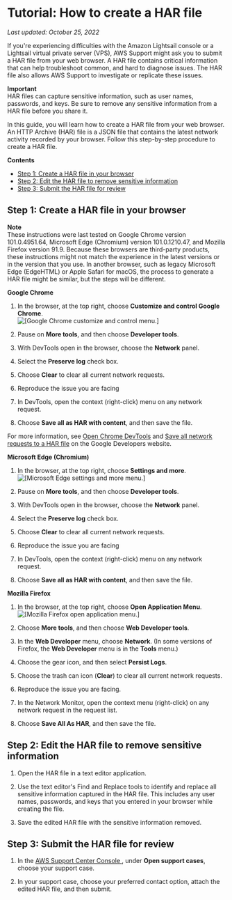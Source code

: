 # Tutorial: How to create a HAR file<a name="amazon-lightsail-create-har-file"></a>

 *Last updated: October 25, 2022* 

If you're experiencing difficulties with the Amazon Lightsail console or a Lightsail virtual private server \(VPS\), AWS Support might ask you to submit a HAR file from your web browser\. A HAR file contains critical information that can help troubleshoot common, and hard to diagnose issues\. The HAR file also allows AWS Support to investigate or replicate these issues\.

**Important**  
HAR files can capture sensitive information, such as user names, passwords, and keys\. Be sure to remove any sensitive information from a HAR file before you share it\.

In this guide, you will learn how to create a HAR file from your web browser\. An HTTP Archive \(HAR\) file is a JSON file that contains the latest network activity recorded by your browser\. Follow this step\-by\-step procedure to create a HAR file\.

**Contents**
+ [Step 1: Create a HAR file in your browser](#create-a-har-file-in-browser)
+ [Step 2: Edit the HAR file to remove sensitive information](#edit-har-file)
+ [Step 3: Submit the HAR file for review](#submit-har-file)

## Step 1: Create a HAR file in your browser<a name="create-a-har-file-in-browser"></a>

**Note**  
These instructions were last tested on Google Chrome version 101\.0\.4951\.64, Microsoft Edge \(Chromium\) version 101\.0\.1210\.47, and Mozilla Firefox version 91\.9\. Because these browsers are third\-party products, these instructions might not match the experience in the latest versions or in the version that you use\. In another browser, such as legacy Microsoft Edge \(EdgeHTML\) or Apple Safari for macOS, the process to generate a HAR file might be similar, but the steps will be different\.

**Google Chrome**

1. In the browser, at the top right, choose **Customize and control Google Chrome**\.  
![\[Google Chrome customize and control menu.\]](https://d9yljz1nd5001.cloudfront.net/en_us/f1c62fa5316bf1df017e7afb5a0e0a21/images/amazon-lightsail-har-tutorial-chrome.png)

1. Pause on **More tools**, and then choose **Developer tools**\.

1. With DevTools open in the browser, choose the **Network** panel\.

1. Select the **Preserve log** check box\.

1. Choose **Clear** to clear all current network requests\.

1. Reproduce the issue you are facing

1. In DevTools, open the context \(right\-click\) menu on any network request\.

1. Choose **Save all as HAR with content**, and then save the file\.

For more information, see [Open Chrome DevTools](https://developers.google.com/web/tools/chrome-devtools/open) and [Save all network requests to a HAR file](https://developers.google.com/web/tools/chrome-devtools/network/reference#save-as-har) on the Google Developers website\.

**Microsoft Edge \(Chromium\)**

1. In the browser, at the top right, choose **Settings and more**\.  
![\[Microsoft Edge settings and more menu.\]](https://d9yljz1nd5001.cloudfront.net/en_us/f1c62fa5316bf1df017e7afb5a0e0a21/images/amazon-lightsail-har-tutorial-edge.png)

1. Pause on **More tools**, and then choose **Developer tools**\.

1. With DevTools open in the browser, choose the **Network** panel\.

1. Select the **Preserve log** check box\.

1. Choose **Clear** to clear all current network requests\.

1. Reproduce the issue you are facing

1. In DevTools, open the context \(right\-click\) menu on any network request\.

1. Choose **Save all as HAR with content**, and then save the file\.

**Mozilla Firefox**

1. In the browser, at the top right, choose **Open Application Menu**\.  
![\[Mozilla Firefox open application menu.\]](https://d9yljz1nd5001.cloudfront.net/en_us/f1c62fa5316bf1df017e7afb5a0e0a21/images/amazon-lightsail-har-tutorial-firefox.png)

1. Choose **More tools**, and then choose **Web Developer tools**\.

1. In the **Web Developer** menu, choose **Network**\. \(In some versions of Firefox, the **Web Developer** menu is in the **Tools** menu\.\)

1. Choose the gear icon, and then select **Persist Logs**\.

1. Choose the trash can icon \(**Clear**\) to clear all current network requests\.

1. Reproduce the issue you are facing\.

1. In the Network Monitor, open the context menu \(right\-click\) on any network request in the request list\.

1. Choose **Save All As HAR**, and then save the file\.

## Step 2: Edit the HAR file to remove sensitive information<a name="edit-har-file"></a>

1. Open the HAR file in a text editor application\.

1. Use the text editor's Find and Replace tools to identify and replace all sensitive information captured in the HAR file\. This includes any user names, passwords, and keys that you entered in your browser while creating the file\.

1. Save the edited HAR file with the sensitive information removed\.

## Step 3: Submit the HAR file for review<a name="submit-har-file"></a>

1. In the [AWS Support Center Console ](https://aws.amazon.com/support), under **Open support cases**, choose your support case\.

1. In your support case, choose your preferred contact option, attach the edited HAR file, and then submit\.